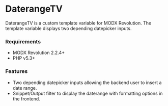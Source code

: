 # DaterangeTV

DaterangeTV is a custom template variable for MODX Revolution. The template
variable displays two depending datepicker inputs.

### Requirements

* MODX Revolution 2.2.4+
* PHP v5.3+

### Features

* Two depending datepicker inputs allowing the backend user to insert a date range.
* Snippet/Output filter to display the daterange with formatting options in the frontend.
